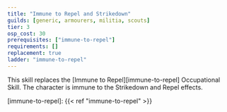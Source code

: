 ```yaml
---
title: "Immune to Repel and Strikedown"
guilds: [generic, armourers, militia, scouts]
tier: 3
osp_cost: 30
prerequisites: ["immune-to-repel"]
requirements: []
replacement: true
ladder: "immune-to-repel"
---
```

This skill replaces the [Immune to Repel][immune-to-repel] Occupational Skill. The character is immune to the Strikedown and Repel effects.

[immune-to-repel]: {{< ref "immune-to-repel" >}}